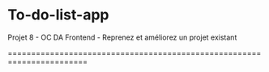 # To-do-list-app
Projet 8 - OC DA Frontend - Reprenez et améliorez un projet existant

=======================================================================
